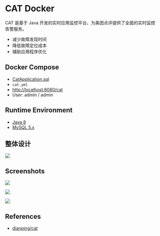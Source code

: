 # CAT Docker

CAT 是基于 Java 开发的实时应用监控平台，为美团点评提供了全面的实时监控告警服务。
- 减少故障发现时间
- 降低故障定位成本
- 辅助应用程序优化

## Docker Compose
- [CatApplication.sql](https://github.com/dianping/cat/blob/master/script/CatApplication.sql)
- `cat.yml`
- [http://localhost:8080/cat](http://localhost:8080/cat)
- User: admin / admin

## Runtime Environment
- [Java 8](http://www.oracle.com/technetwork/java/javase/downloads/jdk8-downloads-2133151.html)
- [MySQL 5.x](http://www.mysql.com/)

## 整体设计
![](https://github.com/dianping/cat/wiki/resources/ch4-design/overall.png)

## Screenshots
![](https://raw.githubusercontent.com/wiki/dianping/cat/resources/ch1-report/transaction_view.png)

![](https://raw.githubusercontent.com/wiki/dianping/cat/resources/ch1-report/transaction_chart1.png)

![](https://raw.githubusercontent.com/wiki/dianping/cat/resources/ch1-report/heartbeat_view.png)

## References
- [dianping/cat](https://github.com/dianping/cat)